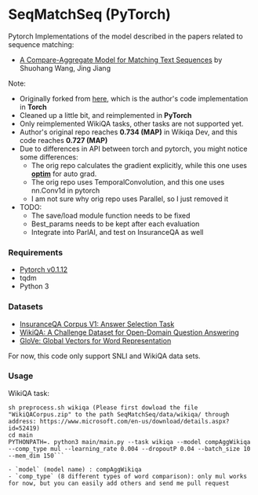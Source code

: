 # SeqMatchSeq (PyTorch)
Pytorch Implementations of the model described in the papers related to sequence matching:

- [A Compare-Aggregate Model for Matching Text Sequences](https://arxiv.org/abs/1611.01747) by Shuohang Wang, Jing Jiang

Note:
* Originally forked from [here](https://github.com/shuohangwang/SeqMatchSeq), which is the author's code implementation in **Torch**
* Cleaned up a little bit, and reimplemented in **PyTorch**
* Only reimplemented WikiQA tasks, other tasks are not supported yet.
* Author's original repo reaches **0.734 (MAP)** in Wikiqa Dev, and this code reaches **0.727 (MAP)**
* Due to differences in API between torch and pytorch, you might notice some differences:
    * The orig repo calculates the gradient explicitly, while this one uses **[optim](http://pytorch.org/docs/master/optim.html)** for auto grad.
    * The orig repo uses TemporalConvolution, and this one uses nn.Conv1d in pytorch
    * I am not sure why orig repo uses Parallel, so I just removed it
* TODO:
    * The save/load module function needs to be fixed
    * Best_params needs to be kept after each evaluation
    * Integrate into ParlAI, and test on InsuranceQA as well
    


### Requirements
- [Pytorch v0.1.12](http://pytorch.org/)
- tqdm
- Python 3

### Datasets
- [InsuranceQA Corpus V1: Answer Selection Task](https://github.com/shuzi/insuranceQA)
- [WikiQA: A Challenge Dataset for Open-Domain Question Answering](https://www.microsoft.com/en-us/research/publication/wikiqa-a-challenge-dataset-for-open-domain-question-answering/)
- [GloVe: Global Vectors for Word Representation](http://nlp.stanford.edu/data/glove.840B.300d.zip)

For now, this code only support SNLI and WikiQA data sets.

### Usage

WikiQA task:
```
sh preprocess.sh wikiqa (Please first dowload the file "WikiQACorpus.zip" to the path SeqMatchSeq/data/wikiqa/ through address: https://www.microsoft.com/en-us/download/details.aspx?id=52419)
cd main
PYTHONPATH=. python3 main/main.py --task wikiqa --model compAggWikiqa --comp_type mul --learning_rate 0.004 --dropoutP 0.04 --batch_size 10 --mem_dim 150```

- `model` (model name) : compAggWikiqa 
- `comp_type` (8 different types of word comparison): only mul works for now, but you can easily add others and send me pull request